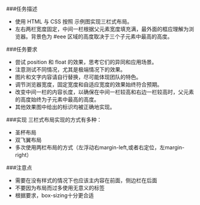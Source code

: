 ###任务描述
* 使用 HTML 与 CSS 按照 示例图实现三栏式布局。
* 左右两栏宽度固定，中间一栏根据父元素宽度填充满，最外面的框应理解为浏览器。背景色为 #eee 区域的高度取决于三个子元素中最高的高度。

###任务要求
* 尝试 position 和 float 的效果，思考它们的异同和应用场景。
* 注意测试不同情况，尤其是极端情况下的效果。
* 图片和文字内容请自行替换，尽可能体现团队的特色。
* 调节浏览器宽度，固定宽度和自适应宽度的效果始终符合预期。
* 改变中间一栏的内容长度，以确保在中间一栏较高和右边一栏较高时，父元素的高度始终为子元素中最高的高度。
* 其他效果图中给出的标识均被正确地实现。

###实现
三栏式布局实现的方式有多种：
* 圣杯布局
* 双飞翼布局
* 多次使用两栏布局的方式（左浮动右margin-left,或者右定位，左margin-right）

###注意点
* 需要在没有样式的情况下也应该主内容在前面，侧边栏在后面
* 不要因为布局而过多使用无意义的标签
* 根据要求，box-sizing十分更合适